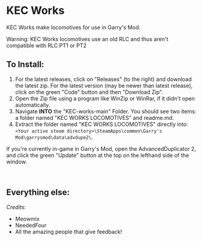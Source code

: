 # KEC Works

KEC Works make locomotives for use in Garry's Mod.

Warning: KEC Works locomotives use an old RLC and thus aren't compatible with RLC PT1 or PT2

## To Install:

1. For the latest releases, click on "Releases" (to the right) and download the latest zip. For the latest version (may be newer than latest release), click on the green "Code" button and then "Download Zip".
2. Open the Zip file using a program like WinZip or WinRar, if it didn't open automatically.
3. Navigate __INTO__ the "KEC-works-main" Folder. You should see two items: a folder named "KEC WORKS LOCOMOTIVES" and readme.md.
4. Extract the folder named "KEC WORKS LOCOMOTIVES" directly into: `<Your active steam directory>\SteamApps\common\Garry's Mod\garrysmod\data\advdupe2\`.

If you're currently in-game in Garry's Mod, open the AdvancedDuplicator 2, and click the green "Update" button at the top on the lefthand side of the window.

<br>

## Everything else:

_Credits_:
* Meowmix 
* NeededFour
* All the amazing people that give feedback!

